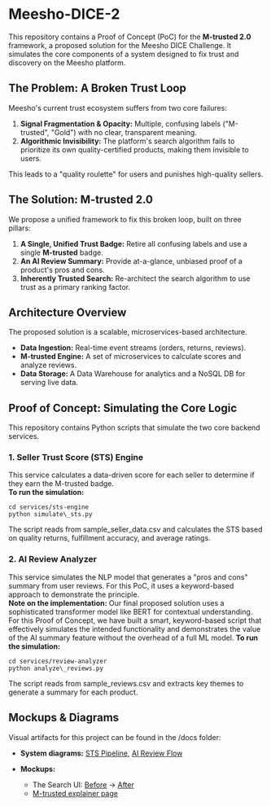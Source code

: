 # Meesho-DICE-2
This repository contains a Proof of Concept (PoC) for the **M-trusted 2.0** framework, a proposed solution for the Meesho DICE Challenge. It simulates the core components of a system designed to fix trust and discovery on the Meesho platform.

## **The Problem: A Broken Trust Loop**

Meesho's current trust ecosystem suffers from two core failures:

1. **Signal Fragmentation & Opacity:** Multiple, confusing labels ("M-trusted", "Gold") with no clear, transparent meaning.  
2. **Algorithmic Invisibility:** The platform's search algorithm fails to prioritize its own quality-certified products, making them invisible to users.

This leads to a "quality roulette" for users and punishes high-quality sellers.

## **The Solution: M-trusted 2.0**

We propose a unified framework to fix this broken loop, built on three pillars:

1. **A Single, Unified Trust Badge:** Retire all confusing labels and use a single **M-trusted** badge.  
2. **An AI Review Summary:** Provide at-a-glance, unbiased proof of a product's pros and cons.  
3. **Inherently Trusted Search:** Re-architect the search algorithm to use trust as a primary ranking factor.

## **Architecture Overview**

The proposed solution is a scalable, microservices-based architecture.

* **Data Ingestion:** Real-time event streams (orders, returns, reviews).  
* **M-trusted Engine:** A set of microservices to calculate scores and analyze reviews.  
* **Data Storage:** A Data Warehouse for analytics and a NoSQL DB for serving live data.

## **Proof of Concept: Simulating the Core Logic**

This repository contains Python scripts that simulate the two core backend services.

### **1\. Seller Trust Score (STS) Engine**

This service calculates a data-driven score for each seller to determine if they earn the M-trusted badge.  
**To run the simulation:**  
```
cd services/sts-engine  
python simulate\_sts.py
```

The script reads from sample\_seller\_data.csv and calculates the STS based on quality returns, fulfillment accuracy, and average ratings.

### **2\. AI Review Analyzer**

This service simulates the NLP model that generates a "pros and cons" summary from user reviews. For this PoC, it uses a keyword-based approach to demonstrate the principle.  
**Note on the implementation:** Our final proposed solution uses a sophisticated transformer model like BERT for contextual understanding. For this Proof of Concept, we have built a smart, keyword-based script that effectively simulates the intended functionality and demonstrates the value of the AI summary feature without the overhead of a full ML model.
**To run the simulation:**  
```
cd services/review-analyzer  
python analyze\_reviews.py
```

The script reads from sample\_reviews.csv and extracts key themes to generate a summary for each product.

## **Mockups & Diagrams**

Visual artifacts for this project can be found in the /docs folder:
* **System diagrams:** [STS Pipeline](https://github.com/bhuvnesh-agg/Meesho-DICE-2/blob/main/docs/flow1.png?raw=true), [AI Review Flow](https://github.com/bhuvnesh-agg/Meesho-DICE-2/blob/main/docs/flow2.png?raw=true)
* **Mockups:**

  * The Search UI: [Before](https://github.com/bhuvnesh-agg/Meesho-DICE-2/blob/main/docs/meesho_before.png?raw=true) → [After](https://github.com/bhuvnesh-agg/Meesho-DICE-2/blob/main/docs/meesho_after.png?raw=true)
  * [M-trusted explainer page](https://github.com/bhuvnesh-agg/Meesho-DICE-2/blob/main/docs/meesho_description.png?raw=true)
